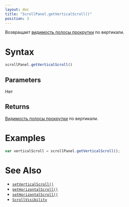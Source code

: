 ```yaml
---
layout: doc
title: "ScrollPanel.getVerticalScroll()"
position: 3
---
```


Возвращает [видимость полосы прокрутки](../ScrollVisibility/) по вертикали.

# Syntax

```js
scrollPanel.getVerticalScroll()
```

## Parameters

Нет

## Returns

[Видимость полосы прокрутки](../ScrollVisibility/) по вертикали.

# Examples

```js
var verticalScroll = scrollPanel.getVerticalScroll();
```

# See Also

* [`setVerticalScroll()`](../ScrollPanel.setVerticalScroll/)
* [`getHorizontalScroll()`](../ScrollPanel.getHorizontalScroll/)
* [`setHorizontalScroll()`](../ScrollPanel.setHorizontalScroll/)
* [`ScrollVisibility`](../ScrollVisibility/)
